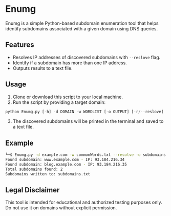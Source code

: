 

# Enumg

Enumg is a simple Python-based subdomain enumeration tool that helps identify subdomains associated with a given domain using DNS queries.

## Features

- Resolves IP addresses of discovered subdomains with ```--reslove``` flag.
- Identify if a subdomain has more than one IP address.
- Outputs results to a text file.

## Usage

1. Clone or download this script to your local machine.
2. Run the script by providing a target domain:

```python
python Enumg.py [-h] -d DOMAIN -w WORDLIST [-o OUTPUT] [-r/--reslove]
```

3. The discovered subdomains will be printed in the terminal and saved to a text file.

## Example

```bash
└─$ Enumg.py -d example.com -w commonWords.txt --resolve -o subdomains.txt
Found subdomain: www.example.com - IP: 93.184.216.34
Found subdomain: blog.example.com - IP: 93.184.216.35
Total subdomains found: 2
Subdomains written to: subdomains.txt
```

## Legal Disclaimer

This tool is intended for educational and authorized testing purposes only. Do not use it on domains without explicit permission.

